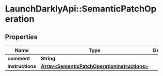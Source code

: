 # LaunchDarklyApi::SemanticPatchOperation

## Properties
Name | Type | Description | Notes
------------ | ------------- | ------------- | -------------
**comment** | **String** |  | [optional] 
**instructions** | [**Array&lt;SemanticPatchOperationInstructions&gt;**](SemanticPatchOperationInstructions.md) |  | 


